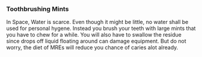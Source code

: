 ### Toothbrushing Mints

In Space, Water is scarce. Even though it might be little, no water shall be used for personal hygene. Instead you brush your teeth with large mints that you have to chew for a while. You will also have to swallow the residue since drops off liquid floating around can damage equipment. But do not worry, the diet of MREs will reduce you chance of caries alot already.